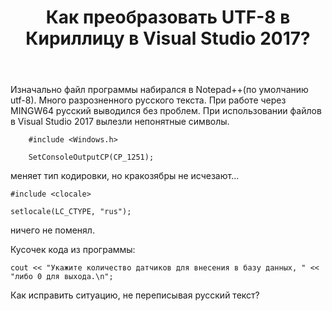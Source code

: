 ﻿---
title: "Как преобразовать UTF-8 в Кириллицу в Visual Studio 2017?"
se.owner.user_id: 317484
se.owner.display_name: "Jane_Brown"
se.owner.link: "https://ru.stackoverflow.com/users/317484/jane-brown"
se.link: "https://ru.stackoverflow.com/questions/959630/%d0%9a%d0%b0%d0%ba-%d0%bf%d1%80%d0%b5%d0%be%d0%b1%d1%80%d0%b0%d0%b7%d0%be%d0%b2%d0%b0%d1%82%d1%8c-utf-8-%d0%b2-%d0%9a%d0%b8%d1%80%d0%b8%d0%bb%d0%bb%d0%b8%d1%86%d1%83-%d0%b2-visual-studio-2017"
se.question_id: 959630
se.post_type: question
se.score: 1
---
<p>Изначально файл программы набирался в Notepad++(по умолчанию utf-8). Много разрозненного русского текста. При работе через MINGW64 русский выводился без проблем. При использовании файлов в Visual Studio 2017 вылезли непонятные символы. </p>

<pre><code>    #include &lt;Windows.h&gt;

    SetConsoleOutputCP(CP_1251);
</code></pre>

<p>меняет тип кодировки, но кракозябры не исчезают...</p>

<pre><code>#include &lt;clocale&gt;

setlocale(LC_CTYPE, "rus");
</code></pre>

<p>ничего не поменял.</p>

<p>Кусочек кода из программы:</p>

<pre><code>cout &lt;&lt; "Укажите количество датчиков для внесения в базу данных, " &lt;&lt;
"либо 0 для выхода.\n";
</code></pre>

<p>Как исправить ситуацию, не переписывая русский текст?</p>
